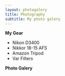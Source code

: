 ```yaml
---
layout: photogalery
title: Photography
subtitle: My photo galery 
---
```

**My Gear**

- Nikon D3400
- Nikkor 18-15 AFS
- Amazon Tripod
- Var Filters

**Photo Galery**

